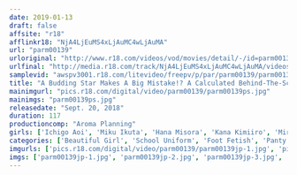 ```yaml
---
date: 2019-01-13
draft: false
affsite: "r18"
afflinkr18: "NjA4LjEuMS4xLjAuMC4wLjAuMA"
url: "parm00139"
urloriginal: "http://www.r18.com/videos/vod/movies/detail/-/id=parm00139"
urlfinal: "http://media.r18.com/track/NjA4LjEuMS4xLjAuMC4wLjAuMA/videos/vod/movies/detail/-/id=parm00139"
samplevid: "awspv3001.r18.com/litevideo/freepv/p/par/parm00139/parm00139_dmb_w.mp4"
title: "A Budding Star Makes A Big Mistake!? A Calculated Behind-The-Scenes Panty Shot! An All-You-Can-See Raw Panties And Private Panties Viewing With Naive And Innocent Girls!!"
mainimgurl: "pics.r18.com/digital/video/parm00139/parm00139ps.jpg"
mainimgs: "parm00139ps.jpg"
releasedate: "Sept. 20, 2018"
duration: 117
productioncomp: "Aroma Planning"
girls: ['Ichigo Aoi', 'Miku Ikuta', 'Hana Misora', 'Kana Kimiiro', 'Mirai Haruka', 'Hara Nishino']
categories: ['Beautiful Girl', 'School Uniform', 'Foot Fetish', 'Panty Shot', 'Cosplay', 'Hi-Def']
imgurls: ['pics.r18.com/digital/video/parm00139/parm00139jp-1.jpg', 'pics.r18.com/digital/video/parm00139/parm00139jp-2.jpg', 'pics.r18.com/digital/video/parm00139/parm00139jp-3.jpg', 'pics.r18.com/digital/video/parm00139/parm00139jp-4.jpg', 'pics.r18.com/digital/video/parm00139/parm00139jp-5.jpg', 'pics.r18.com/digital/video/parm00139/parm00139jp-6.jpg', 'pics.r18.com/digital/video/parm00139/parm00139jp-7.jpg', 'pics.r18.com/digital/video/parm00139/parm00139jp-8.jpg', 'pics.r18.com/digital/video/parm00139/parm00139jp-9.jpg', 'pics.r18.com/digital/video/parm00139/parm00139jp-10.jpg', 'pics.r18.com/digital/video/parm00139/parm00139jp-11.jpg', 'pics.r18.com/digital/video/parm00139/parm00139jp-12.jpg', 'pics.r18.com/digital/video/parm00139/parm00139jp-13.jpg', 'pics.r18.com/digital/video/parm00139/parm00139jp-14.jpg', 'pics.r18.com/digital/video/parm00139/parm00139jp-15.jpg', 'pics.r18.com/digital/video/parm00139/parm00139jp-16.jpg', 'pics.r18.com/digital/video/parm00139/parm00139jp-17.jpg', 'pics.r18.com/digital/video/parm00139/parm00139jp-18.jpg', 'pics.r18.com/digital/video/parm00139/parm00139jp-19.jpg', 'pics.r18.com/digital/video/parm00139/parm00139jp-20.jpg']
imgs: ['parm00139jp-1.jpg', 'parm00139jp-2.jpg', 'parm00139jp-3.jpg', 'parm00139jp-4.jpg', 'parm00139jp-5.jpg', 'parm00139jp-6.jpg', 'parm00139jp-7.jpg', 'parm00139jp-8.jpg', 'parm00139jp-9.jpg', 'parm00139jp-10.jpg', 'parm00139jp-11.jpg', 'parm00139jp-12.jpg', 'parm00139jp-13.jpg', 'parm00139jp-14.jpg', 'parm00139jp-15.jpg', 'parm00139jp-16.jpg', 'parm00139jp-17.jpg', 'parm00139jp-18.jpg', 'parm00139jp-19.jpg', 'parm00139jp-20.jpg']
---
```


